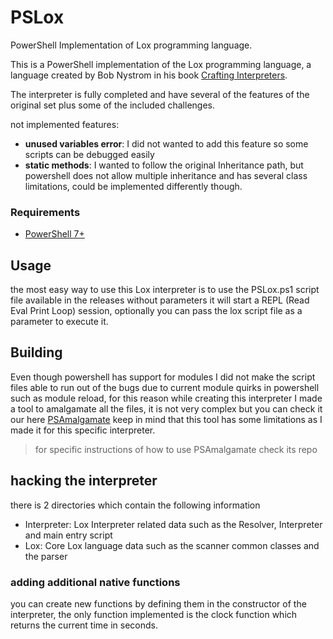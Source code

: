 # PSLox
PowerShell Implementation of Lox programming language.

This is a PowerShell implementation of the Lox programming language, a language created by Bob Nystrom in his book [Crafting Interpreters](https://craftinginterpreters.com/).

The interpreter is fully completed and have several of the features of the original set plus some of the included challenges.

not implemented features:
- **unused variables error**: I did not wanted to add this feature so some scripts can be debugged easily
- **static methods**: I wanted to follow the original Inheritance path, but powershell does not allow multiple inheritance and has several class limitations, could be implemented differently though.

### Requirements 

 - [PowerShell 7+](https://microsoft.com/PowerShell)

## Usage

the most easy way to use this Lox interpreter is to use the PSLox.ps1 script file available in the releases
without parameters it will start a REPL (Read Eval Print Loop) session, optionally you can pass the lox script file as a parameter to execute it.


## Building

Even though powershell has support for modules I did not make the script files able to run out of the bugs due to current module quirks in powershell such as module reload, for this reason while creating this interpreter I made a tool to amalgamate all the files, it is not very complex but you can check it our here [PSAmalgamate](https://github.com/UnixY2K/PSAmalgamate) keep in mind that this tool has some limitations as I made it for this specific interpreter.

> for specific instructions of how to use PSAmalgamate check its repo  

## hacking the interpreter

there is 2 directories which contain the following information

- Interpreter: Lox Interpreter related data such as the Resolver, Interpreter and main entry script
- Lox: Core Lox language data such as the scanner common classes and the parser

### adding additional native functions

you can create new functions by defining them in the constructor of the interpreter, the only function implemented is the clock function which returns the current time in seconds.
